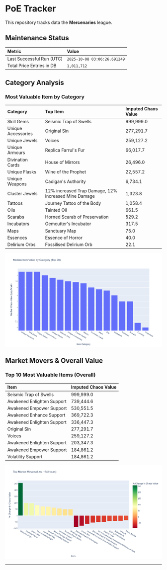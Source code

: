 # PoE Tracker

This repository tracks data the **Mercenaries** league.

## Maintenance Status

<!-- START_MAINTENANCE -->
| Metric | Value |
|:---|:---|
| Last Successful Run (UTC) | `2025-10-08 03:06:26.691249` |
| Total Price Entries in DB | `1,011,712` |

<!-- END_MAINTENANCE -->

## Category Analysis

<!-- START_CATEGORY_ANALYSIS -->
### Most Valuable Item by Category
| Category | Top Item | Imputed Chaos Value |
| :--- | :--- | :--- |
| Skill Gems | Seismic Trap of Swells | 999,999.0 |
| Unique Accessories | Original Sin | 277,291.7 |
| Unique Jewels | Voices | 259,127.2 |
| Unique Armours | Replica Farrul's Fur | 66,017.7 |
| Divination Cards | House of Mirrors | 26,496.0 |
| Unique Flasks | Wine of the Prophet | 22,557.2 |
| Unique Weapons | Cadigan's Authority | 6,734.1 |
| Cluster Jewels | 12% increased Trap Damage, 12% increased Mine Damage | 1,323.8 |
| Tattoos | Journey Tattoo of the Body | 1,058.4 |
| Oils | Tainted Oil | 661.5 |
| Scarabs | Horned Scarab of Preservation | 529.2 |
| Incubators | Gemcutter's Incubator | 317.5 |
| Maps | Sanctuary Map | 75.0 |
| Essences | Essence of Horror | 40.0 |
| Delirium Orbs | Fossilised Delirium Orb | 22.1 |


![Category Analysis Chart](charts/category_analysis.png)
<!-- END_CATEGORY_ANALYSIS -->

## Market Movers & Overall Value

<!-- START_ANALYSIS -->
### Top 10 Most Valuable Items (Overall)
| Item | Imputed Chaos Value |
| :--- | :--- |
| Seismic Trap of Swells | 999,999.0 |
| Awakened Enlighten Support | 739,444.6 |
| Awakened Empower Support | 530,551.5 |
| Awakened Enhance Support | 369,722.3 |
| Awakened Enlighten Support | 336,447.3 |
| Original Sin | 277,291.7 |
| Voices | 259,127.2 |
| Awakened Enlighten Support | 203,347.3 |
| Awakened Empower Support | 184,861.2 |
| Volatility Support | 184,861.2 |


![Market Movers Chart](charts/market_movers.png)
<!-- END_ANALYSIS -->

---
